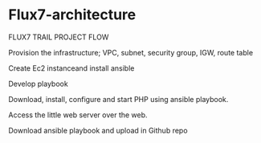 # Flux7-architecture
FLUX7 TRAIL PROJECT FLOW


Provision the infrastructure; VPC, subnet, security group, IGW, route table

Create Ec2 instanceand install ansible

Develop playbook 

Download, install, configure and start PHP using ansible playbook.

Access the little web server over the web.

Download ansible playbook and upload in Github repo

